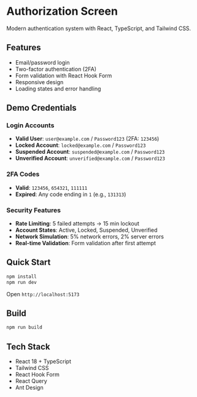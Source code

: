 # Authorization Screen

Modern authentication system with React, TypeScript, and Tailwind CSS.

## Features

- Email/password login
- Two-factor authentication (2FA)
- Form validation with React Hook Form
- Responsive design
- Loading states and error handling

## Demo Credentials

### Login Accounts

- **Valid User**: `user@example.com` / `Password123` (2FA: `123456`)
- **Locked Account**: `locked@example.com` / `Password123`
- **Suspended Account**: `suspended@example.com` / `Password123`
- **Unverified Account**: `unverified@example.com` / `Password123`

### 2FA Codes

- **Valid**: `123456`, `654321`, `111111`
- **Expired**: Any code ending in `1` (e.g., `131313`)

### Security Features

- **Rate Limiting**: 5 failed attempts → 15 min lockout
- **Account States**: Active, Locked, Suspended, Unverified
- **Network Simulation**: 5% network errors, 2% server errors
- **Real-time Validation**: Form validation after first attempt

## Quick Start

```bash
npm install
npm run dev
```

Open `http://localhost:5173`

## Build

```bash
npm run build
```

## Tech Stack

- React 18 + TypeScript
- Tailwind CSS
- React Hook Form
- React Query
- Ant Design
